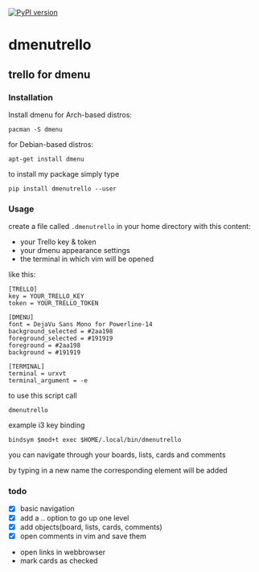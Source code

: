 [![PyPI version](https://badge.fury.io/py/dmenutrello.svg)](https://badge.fury.io/py/dmenutrello)

# dmenutrello

## trello for dmenu

### Installation

Install dmenu
for Arch-based distros:

	pacman -S dmenu

for Debian-based distros:

	apt-get install dmenu

to install my package simply type

    pip install dmenutrello --user

### Usage

create a file called `.dmenutrello` in your home directory with this content:

- your Trello key & token
- your dmenu appearance settings
- the terminal in which vim will be opened

like this:
```
[TRELLO]
key = YOUR_TRELLO_KEY
token = YOUR_TRELLO_TOKEN

[DMENU]
font = DejaVu Sans Mono for Powerline-14
background_selected = #2aa198
foreground_selected = #191919
foreground = #2aa198
background = #191919

[TERMINAL]
terminal = urxvt
terminal_argument = -e

```

to use this script call

    dmenutrello

example i3 key binding

    bindsym $mod+t exec $HOME/.local/bin/dmenutrello



you can navigate through your boards, lists, cards and comments

by typing in a new name the corresponding element will be added


### todo

- [x] basic navigation
- [x] add a .. option to go up one level
- [x] add objects(board, lists, cards, comments)
- [x] open comments in vim and save them
- open links in webbrowser
- mark cards as checked
